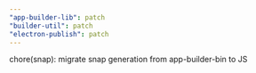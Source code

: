```yaml
---
"app-builder-lib": patch
"builder-util": patch
"electron-publish": patch
---
```


chore(snap): migrate snap generation from app-builder-bin to JS
